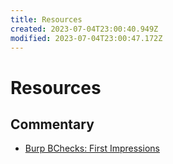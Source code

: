```yaml
---
title: Resources
created: 2023-07-04T23:00:40.949Z
modified: 2023-07-04T23:00:47.172Z
---
```


# Resources

## Commentary
- [Burp BChecks: First Impressions](https://www.linkedin.com/pulse/burp-bchecks-first-impressions-timothy-tomes/)


